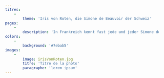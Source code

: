 ```yaml
---
titres:
    -
        theme: 'Iris von Roten, die Simone de Beauvoir der Schweiz'
pages:
    -
        description: 'In Frankreich kennt fast jede und jeder Simone de Beauvoir, die als Feministin die Geschichte des 20. Jahrhunderts geprägt hat. In der Schweiz ist es die aus Basel stammende Iris von Roten, die Ehefrau des Wallisers Peter von Roten, die einen vergleichbaren Einfluss ausübt. Im Jahr 1958 veröffentlicht sie ein feministisches Werk mit dem Titel Frauen im Laufgitter. Schon bald nach seiner Veröffentlichung gilt das Buch als skandalös. Manche gehen sogar so weit, zu behaupten, es sei der Grund für die Ablehnung der Abstimmung über das Frauenstimmrecht am 1. Februar 1959. Das Buch soll erst in den 1980er Jahren zu einer Referenz in der feministischen Literatur werden. Die Übersetzung ins Französische von Camille Logoz, die mehr als 60 Jahre nach der deutschen Erstausgabe erscheint, ermöglicht es dem französischsprachigen Publikum nun, die verschiedenen Facetten von Iris von Roten, die über den von Wilfried Meichtry in Verliebte Feinde veröffentlichten Briefwechsel mit ihrem Mann hinausgehen, besser zu verstehen.'
colors:
    -
        background: '#7ebab5'
images:
    -
        image: irisVonRoten.jpg
        titre: 'Titre de la photo'
        paragraphe: 'lorem ipsum'
---
```


